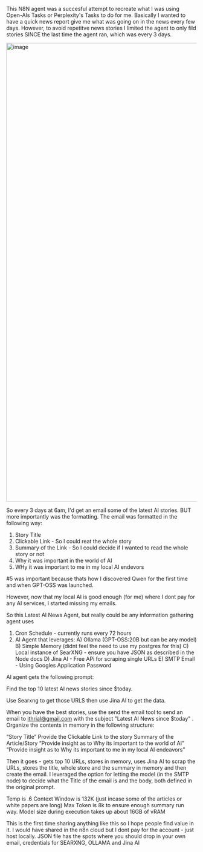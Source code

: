 This N8N agent was a succesful attempt to recreate what I was using Open-AIs Tasks or 
Perplexity's Tasks to do for me. Basically I wanted to have a quick news report
give me what was going on in the news every few days. However, to avoid repetitve news stories
I limited the agent to only fild stories SINCE the last time the agent ran, which was every 3 days.

<img width="1617" height="1213" alt="image" src="https://github.com/user-attachments/assets/3c3cb8d2-e565-428d-8b95-1e57b1fa4574" />


So every 3 days at 6am, I'd get an email some of the latest AI stories. BUT more importantly was the formatting.
The email was formatted in the following way:

1) Story Title 
2) Clickable Link - So I could reat the whole story
3) Summary of the Link - So I could decide if I wanted to read the whole story or not
4) Why it was important in the world of AI 
5) WHy it was important to me in my local AI endevors

#5 was important because thats how I discovered Qwen for the first time and when GPT-OSS was launched. 

However, now that my local AI is good enough (for me) where I dont pay for any AI services, I started missing my emails. 

So this Latest AI News Agent, but really could be any information gathering agent uses

1) Cron Schedule - currently runs every 72 hours
2) AI Agent that leverages:
    A) Ollama (GPT-OSS:20B but can be any model)
    B) Simple Memory (didnt feel the need to use my postgres for this)
    C) Local instance of SearXNG - ensure you have JSON as described in the Node docs
    D) Jina AI - Free APi for scraping single URLs
    E) SMTP Email - Using Googles Application Password

AI agent gets the following prompt:

Find the top 10 latest AI news stories since $today. 

Use Searxng to get those URLS then use Jina AI to get the data. 

When you have the best stories,  use the send the email tool to send an email to ithrial@gmail.com with the 
subject "Latest AI News since $today" . Organize the contents in memory in the following structure:

“Story Title”
Provide the Clickable Link to the story
Summary of the Article/Story
“Provide insight as to Why its important to the world of AI”
“Provide insight as to Why its important to me in my local AI endeavors”

Then it goes - gets top 10 URLs, stores in memory, uses Jina AI to scrap the URLs, stores the title, whole store and the summary in memory and then create the email. 
I leveraged the option for letting the model (in the SMTP node) to decide what the Title of the email is and the body, both defined in the original prompt. 

Temp is .6
Context Window is 132K (just incase some of the articles or white papers are long)
Max Token is 8k to ensure enough summary run way.
Model size during execution takes up about 16GB of vRAM 

This is the first time sharing anything like this so I hope people find value in it. I would have shared in the n8n cloud but I dont pay for the account - just host locally.
JSON file has the spots where you should drop in your own email, credentials for SEARXNG, OLLAMA and Jina AI

